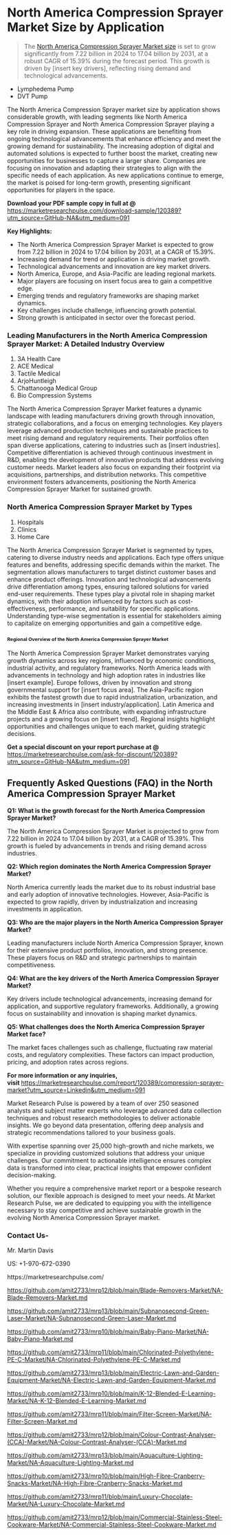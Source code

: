 <h1>North America Compression Sprayer Market&nbsp;Size by Application</h1><blockquote><p>The <a href="https://marketresearchpulse.com/download-sample/120389?utm_source=GitHub-NA&amp;utm_medium=091">North America Compression Sprayer Market size</a> is set to grow significantly from 7.22 billion in 2024 to 17.04 billion by 2031, at a robust CAGR of 15.39% during the forecast period. This growth is driven by [insert key drivers], reflecting rising demand and technological advancements.</p></blockquote><ul><li>Lymphedema Pump<li> DVT Pump</li></ul><p>The North America Compression Sprayer market size by application shows considerable growth, with leading segments like North America Compression Sprayer and North America Compression Sprayer playing a key role in driving expansion. These applications are benefiting from ongoing technological advancements that enhance efficiency and meet the growing demand for sustainability. The increasing adoption of digital and automated solutions is expected to further boost the market, creating new opportunities for businesses to capture a larger share. Companies are focusing on innovation and adapting their strategies to align with the specific needs of each application. As new applications continue to emerge, the market is poised for long-term growth, presenting significant opportunities for players in the space.</p><p><strong>Download your PDF sample copy in full at @ </strong><a href="https://marketresearchpulse.com/download-sample/120389?utm_source=GitHub-NA&amp;utm_medium=091">https://marketresearchpulse.com/download-sample/120389?utm_source=GitHub-NA&amp;utm_medium=091</a></p><p><strong>Key Highlights: </strong></p><ul><li>The North America Compression Sprayer Market is expected to grow from 7.22 billion in 2024 to 17.04 billion by 2031, at a CAGR of 15.39%.</li><li>Increasing demand for trend or application is driving market growth.</li><li>Technological advancements and innovation are key market drivers.</li><li>North America, Europe, and Asia-Pacific are leading regional markets.</li><li>Major players are focusing on insert focus area to gain a competitive edge.</li><li>Emerging trends and regulatory frameworks are shaping market dynamics.</li><li>Key challenges include challenge, influencing growth potential.</li><li>Strong growth is anticipated in sector over the forecast period.</li></ul><h3>Leading Manufacturers in the North America Compression Sprayer Market: A Detailed Industry Overview</h3><ol><li>3A Health Care</li><li>ACE Medical</li><li>Tactile Medical</li><li>ArjoHuntleigh</li><li>Chattanooga Medical Group</li><li>Bio Compression Systems</li></ol><div class="flex max-w-full flex-col flex-grow"><div class="min-h-8 text-message flex w-full flex-col items-end gap-2 whitespace-normal break-words [.text-message+&amp;]:mt-5" dir="auto" data-message-author-role="assistant" data-message-id="fd8432e4-4910-450d-b182-61b7bfb0a01f" data-message-model-slug="gpt-4o"><div class="flex w-full flex-col gap-1 empty:hidden first:pt-[3px]"><div class="markdown prose w-full break-words dark:prose-invert light"><p>The North America Compression Sprayer Market features a dynamic landscape with leading manufacturers driving growth through innovation, strategic collaborations, and a focus on emerging technologies. Key players leverage advanced production techniques and sustainable practices to meet rising demand and regulatory requirements. Their portfolios often span diverse applications, catering to industries such as [insert industries]. Competitive differentiation is achieved through continuous investment in R&amp;D, enabling the development of innovative products that address evolving customer needs. Market leaders also focus on expanding their footprint via acquisitions, partnerships, and distribution networks. This competitive environment fosters advancements, positioning the North America Compression Sprayer Market for sustained growth.</p></div></div></div></div><h3>North America Compression Sprayer Market by Types</h3><ol><li>Hospitals<li> Clinics<li> Home Care</li></ol><div class="flex max-w-full flex-col flex-grow"><div class="min-h-8 text-message flex w-full flex-col items-end gap-2 whitespace-normal break-words [.text-message+&amp;]:mt-5" dir="auto" data-message-author-role="assistant" data-message-id="084470be-0bb7-4664-bddf-5156b4f41249" data-message-model-slug="gpt-4o-mini"><div class="flex w-full flex-col gap-1 empty:hidden first:pt-[3px]"><div class="markdown prose w-full break-words dark:prose-invert light"><p>The North America Compression Sprayer Market is segmented by types, catering to diverse industry needs and applications. Each type offers unique features and benefits, addressing specific demands within the market. The segmentation allows manufacturers to target distinct customer bases and enhance product offerings. Innovation and technological advancements drive differentiation among types, ensuring tailored solutions for varied end-user requirements. These types play a pivotal role in shaping market dynamics, with their adoption influenced by factors such as cost-effectiveness, performance, and suitability for specific applications. Understanding type-wise segmentation is essential for stakeholders aiming to capitalize on emerging opportunities and gain a competitive edge.</p></div></div></div></div><h3><span style="font-size: 11px;">Regional Overview of the North America Compression Sprayer Market</span></h3><div class="flex max-w-full flex-col flex-grow"><div class="min-h-8 text-message flex w-full flex-col items-end gap-2 whitespace-normal break-words [.text-message+&amp;]:mt-5" dir="auto" data-message-author-role="assistant" data-message-id="e9038762-ce64-4e30-91c9-9bd413514231" data-message-model-slug="gpt-4o-mini"><div class="flex w-full flex-col gap-1 empty:hidden first:pt-[3px]"><div class="markdown prose w-full break-words dark:prose-invert light"><p>The North America Compression Sprayer Market demonstrates varying growth dynamics across key regions, influenced by economic conditions, industrial activity, and regulatory frameworks. North America leads with advancements in technology and high adoption rates in industries like [insert example]. Europe follows, driven by innovation and strong governmental support for [insert focus area]. The Asia-Pacific region exhibits the fastest growth due to rapid industrialization, urbanization, and increasing investments in [insert industry/application]. Latin America and the Middle East &amp; Africa also contribute, with expanding infrastructure projects and a growing focus on [insert trend]. Regional insights highlight opportunities and challenges unique to each market, guiding strategic decisions.</p></div></div></div></div><p><strong>Get a special discount on your report purchase at @ </strong><a href="https://marketresearchpulse.com/ask-for-discount/120389?utm_source=GitHub-NA&amp;utm_medium=091">https://marketresearchpulse.com/ask-for-discount/120389?utm_source=GitHub-NA&amp;utm_medium=091</a></p><h2>Frequently Asked Questions (FAQ) in the North America Compression Sprayer Market</h2><p><strong>Q1: What is the growth forecast for the North America Compression Sprayer Market?</strong></p><p>The North America Compression Sprayer Market is projected to grow from 7.22 billion in 2024 to 17.04 billion by 2031, at a CAGR of 15.39%. This growth is fueled by advancements in trends and rising demand across industries.</p><p><strong>Q2: Which region dominates the North America Compression Sprayer Market?</strong></p><p>North America currently leads the market due to its robust industrial base and early adoption of innovative technologies. However, Asia-Pacific is expected to grow rapidly, driven by industrialization and increasing investments in application.</p><p><strong>Q3: Who are the major players in the North America Compression Sprayer Market?</strong></p><p>Leading manufacturers include North America Compression Sprayer, known for their extensive product portfolios, innovation, and strong presence. These players focus on R&amp;D and strategic partnerships to maintain competitiveness.</p><p><strong>Q4: What are the key drivers of the North America Compression Sprayer Market?</strong></p><p>Key drivers include technological advancements, increasing demand for application, and supportive regulatory frameworks. Additionally, a growing focus on sustainability and innovation is shaping market dynamics.</p><p><strong>Q5: What challenges does the North America Compression Sprayer Market face?</strong></p><p>The market faces challenges such as challenge, fluctuating raw material costs, and regulatory complexities. These factors can impact production, pricing, and adoption rates across regions.</p><p><strong>For more information or any inquiries, visit&nbsp;</strong><a href="https://marketresearchpulse.com/report/120389/compression-sprayer-market?utm_source=Linkedin&utm_medium=091">https://marketresearchpulse.com/report/120389/compression-sprayer-market?utm_source=Linkedin&utm_medium=091</a></p><p>Market Research Pulse is powered by a team of over 250 seasoned analysts and subject matter experts who leverage advanced data collection techniques and robust research methodologies to deliver actionable insights. We go beyond data presentation, offering deep analysis and strategic recommendations tailored to your business goals.</p><p>With expertise spanning over 25,000 high-growth and niche markets, we specialize in providing customized solutions that address your unique challenges. Our commitment to actionable intelligence ensures complex data is transformed into clear, practical insights that empower confident decision-making.</p><p>Whether you require a comprehensive market report or a bespoke research solution, our flexible approach is designed to meet your needs. At Market Research Pulse, we are dedicated to equipping you with the intelligence necessary to stay competitive and achieve sustainable growth in the evolving North America Compression Sprayer market.</p><h3><strong>Contact Us-</strong></h3><p>Mr. Martin Davis</p><p>US: +1-970-672-0390</p><p>https://marketresearchpulse.com/</p><p><a href="https://github.com/amit2733/mrp12/blob/main/Blade-Removers-Market/NA-Blade-Removers-Market.md">https://github.com/amit2733/mrp12/blob/main/Blade-Removers-Market/NA-Blade-Removers-Market.md</a></p><p><a href="https://github.com/amit2733/mrp13/blob/main/Subnanosecond-Green-Laser-Market/NA-Subnanosecond-Green-Laser-Market.md">https://github.com/amit2733/mrp13/blob/main/Subnanosecond-Green-Laser-Market/NA-Subnanosecond-Green-Laser-Market.md</a></p><p><a href="https://github.com/amit2733/mrp10/blob/main/Baby-Piano-Market/NA-Baby-Piano-Market.md">https://github.com/amit2733/mrp10/blob/main/Baby-Piano-Market/NA-Baby-Piano-Market.md</a></p><p><a href="https://github.com/amit2733/mrp11/blob/main/Chlorinated-Polyethylene-PE-C-Market/NA-Chlorinated-Polyethylene-PE-C-Market.md">https://github.com/amit2733/mrp11/blob/main/Chlorinated-Polyethylene-PE-C-Market/NA-Chlorinated-Polyethylene-PE-C-Market.md</a></p><p><a href="https://github.com/amit2733/mrp13/blob/main/Electric-Lawn-and-Garden-Equipment-Market/NA-Electric-Lawn-and-Garden-Equipment-Market.md">https://github.com/amit2733/mrp13/blob/main/Electric-Lawn-and-Garden-Equipment-Market/NA-Electric-Lawn-and-Garden-Equipment-Market.md</a></p><p><a href="https://github.com/amit2733/mrp10/blob/main/K-12-Blended-E-Learning-Market/NA-K-12-Blended-E-Learning-Market.md">https://github.com/amit2733/mrp10/blob/main/K-12-Blended-E-Learning-Market/NA-K-12-Blended-E-Learning-Market.md</a></p><p><a href="https://github.com/amit2733/mrp11/blob/main/Filter-Screen-Market/NA-Filter-Screen-Market.md">https://github.com/amit2733/mrp11/blob/main/Filter-Screen-Market/NA-Filter-Screen-Market.md</a></p><p><a href="https://github.com/amit2733/mrp12/blob/main/Colour-Contrast-Analyser-(CCA)-Market/NA-Colour-Contrast-Analyser-(CCA)-Market.md">https://github.com/amit2733/mrp12/blob/main/Colour-Contrast-Analyser-(CCA)-Market/NA-Colour-Contrast-Analyser-(CCA)-Market.md</a></p><p><a href="https://github.com/amit2733/mrp13/blob/main/Aquaculture-Lighting-Market/NA-Aquaculture-Lighting-Market.md">https://github.com/amit2733/mrp13/blob/main/Aquaculture-Lighting-Market/NA-Aquaculture-Lighting-Market.md</a></p><p><a href="https://github.com/amit2733/mrp10/blob/main/High-Fibre-Cranberry-Snacks-Market/NA-High-Fibre-Cranberry-Snacks-Market.md">https://github.com/amit2733/mrp10/blob/main/High-Fibre-Cranberry-Snacks-Market/NA-High-Fibre-Cranberry-Snacks-Market.md</a></p><p><a href="https://github.com/amit2733/mrp11/blob/main/Luxury-Chocolate-Market/NA-Luxury-Chocolate-Market.md">https://github.com/amit2733/mrp11/blob/main/Luxury-Chocolate-Market/NA-Luxury-Chocolate-Market.md</a></p><p><a href="https://github.com/amit2733/mrp12/blob/main/Commercial-Stainless-Steel-Cookware-Market/NA-Commercial-Stainless-Steel-Cookware-Market.md">https://github.com/amit2733/mrp12/blob/main/Commercial-Stainless-Steel-Cookware-Market/NA-Commercial-Stainless-Steel-Cookware-Market.md</a></p>
